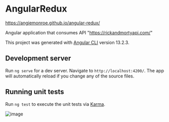 # AngularRedux

https://angiemonroe.github.io/angular-redux/

Angular application that consumes API "https://rickandmortyapi.com/" 

This project was generated with [Angular CLI](https://github.com/angular/angular-cli) version 13.2.3.

## Development server

Run `ng serve` for a dev server. Navigate to `http://localhost:4200/`. The app will automatically reload if you change any of the source files.

## Running unit tests

Run `ng test` to execute the unit tests via [Karma](https://karma-runner.github.io).

![image](https://user-images.githubusercontent.com/39387979/154367191-94938514-3af1-4da9-9161-2d298fb62e27.png)

